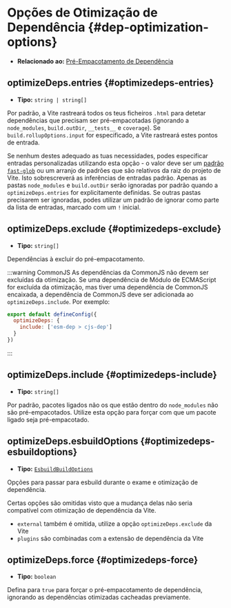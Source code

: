 # Opções de Otimização de Dependência {#dep-optimization-options}

- **Relacionado ao:** [Pré-Empacotamento de Dependência](/guide/dep-pre-bundling)

## optimizeDeps.entries {#optimizedeps-entries}

- **Tipo:** `string | string[]`

Por padrão, a Vite rastreará todos os teus ficheiros `.html` para detetar dependências que precisam ser pré-empacotadas (ignorando a `node_modules`, `build.outDir`, `__tests__` e `coverage`). Se `build.rollupOptions.input` for especificado, a Vite rastreará estes pontos de entrada.

Se nenhum destes adequado as tuas necessidades, podes especificar entradas personalizadas utilizando esta opção - o valor deve ser um [padrão `fast-glob`](https://github.com/mrmlnc/fast-glob#basic-syntax) ou um arranjo de padrões que são relativos da raiz do projeto de Vite. Isto sobrescreverá as inferências de entradas padrão. Apenas as pastas `node_modules` e `build.outDir` serão ignoradas por padrão quando a `optimizeDeps.entries` for explicitamente definidas. Se outras pastas precisarem ser ignoradas, podes utilizar um padrão de ignorar como parte da lista de entradas, marcado com um `!` inicial.

## optimizeDeps.exclude {#optimizedeps-exclude}

- **Tipo:** `string[]`

Dependências à excluir do pré-empacotamento.

:::warning CommonJS
As dependências da CommonJS não devem ser excluídas da otimização. Se uma dependência de Módulo de ECMAScript for excluída da otimização, mas tiver uma dependência de CommonJS encaixada, a dependência de CommonJS deve ser adicionada ao `optimizeDeps.include`. Por exemplo:

```js
export default defineConfig({
  optimizeDeps: {
    include: ['esm-dep > cjs-dep']
  }
})
```

:::

## optimizeDeps.include {#optimizedeps-include}

- **Tipo:** `string[]`

Por padrão, pacotes ligados não os que estão dentro do `node_modules` não são pré-empacotados. Utilize esta opção para forçar com que um pacote ligado seja pré-empacotado.

## optimizeDeps.esbuildOptions {#optimizedeps-esbuildoptions}

- **Tipo:** [`EsbuildBuildOptions`](https://esbuild.github.io/api/#simple-options)

Opções para passar para esbuild durante o exame e otimização de dependência.

Certas opções são omitidas visto que a mudança delas não seria compatível com otimização de dependência da Vite.

- `external` também é omitida, utilize a opção `optimizeDeps.exclude` da Vite
- `plugins` são combinadas com a extensão de dependência da Vite

## optimizeDeps.force {#optimizedeps-force}

- **Tipo:** `boolean`

Defina para `true` para forçar o pré-empacotamento de dependência, ignorando as dependências otimizadas cacheadas previamente.
